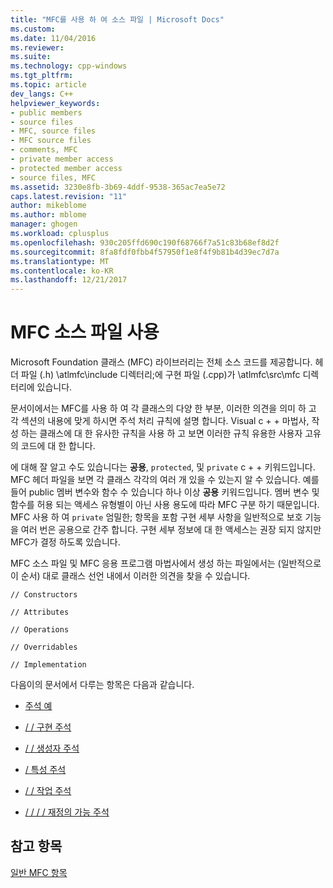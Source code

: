```yaml
---
title: "MFC를 사용 하 여 소스 파일 | Microsoft Docs"
ms.custom: 
ms.date: 11/04/2016
ms.reviewer: 
ms.suite: 
ms.technology: cpp-windows
ms.tgt_pltfrm: 
ms.topic: article
dev_langs: C++
helpviewer_keywords:
- public members
- source files
- MFC, source files
- MFC source files
- comments, MFC
- private member access
- protected member access
- source files, MFC
ms.assetid: 3230e8fb-3b69-4ddf-9538-365ac7ea5e72
caps.latest.revision: "11"
author: mikeblome
ms.author: mblome
manager: ghogen
ms.workload: cplusplus
ms.openlocfilehash: 930c205ffd690c190f68766f7a51c83b68ef8d2f
ms.sourcegitcommit: 8fa8fdf0fbb4f57950f1e8f4f9b81b4d39ec7d7a
ms.translationtype: MT
ms.contentlocale: ko-KR
ms.lasthandoff: 12/21/2017
---
```

# <a name="using-the-mfc-source-files"></a>MFC 소스 파일 사용
Microsoft Foundation 클래스 (MFC) 라이브러리는 전체 소스 코드를 제공합니다. 헤더 파일 (.h) \atlmfc\include 디렉터리;에 구현 파일 (.cpp)가 \atlmfc\src\mfc 디렉터리에 있습니다.  
  
 문서이에서는 MFC를 사용 하 여 각 클래스의 다양 한 부분, 이러한 의견을 의미 하 고 각 섹션의 내용에 맞게 하시면 주석 처리 규칙에 설명 합니다. Visual c + + 마법사, 작성 하는 클래스에 대 한 유사한 규칙을 사용 하 고 보면 이러한 규칙 유용한 사용자 고유의 코드에 대 한 합니다.  
  
 에 대해 잘 알고 수도 있습니다는 **공용**, `protected`, 및 `private` c + + 키워드입니다. MFC 헤더 파일을 보면 각 클래스 각각의 여러 개 있을 수 있는지 알 수 있습니다. 예를 들어 public 멤버 변수와 함수 수 있습니다 하나 이상 **공용** 키워드입니다. 멤버 변수 및 함수를 허용 되는 액세스 유형별이 아닌 사용 용도에 따라 MFC 구분 하기 때문입니다. MFC 사용 하 여 `private` 엄밀한; 항목을 포함 구현 세부 사항을 일반적으로 보호 기능을 여러 번은 공용으로 간주 합니다. 구현 세부 정보에 대 한 액세스는 권장 되지 않지만 MFC가 결정 하도록 있습니다.  
  
 MFC 소스 파일 및 MFC 응용 프로그램 마법사에서 생성 하는 파일에서는 (일반적으로이 순서) 대로 클래스 선언 내에서 이러한 의견을 찾을 수 있습니다.  
  
 `// Constructors`  
  
 `// Attributes`  
  
 `// Operations`  
  
 `// Overridables`  
  
 `// Implementation`  
  
 다음이의 문서에서 다루는 항목은 다음과 같습니다.  
  
-   [주석 예](../mfc/an-example-of-the-comments.md)  
  
-   [/ / 구현 주석](../mfc/decrement-implementation-comment.md)  
  
-   [/ / 생성자 주석](../mfc/decrement-constructors-comment.md)  
  
-   [/ 특성 주석](../mfc/decrement-attributes-comment.md)  
  
-   [/ / 작업 주석](../mfc/decrement-operations-comment.md)  
  
-   [/ / / / 재정의 가능 주석](../mfc/decrement-overridables-comment.md)  
  
## <a name="see-also"></a>참고 항목  
 [일반 MFC 항목](../mfc/general-mfc-topics.md)

